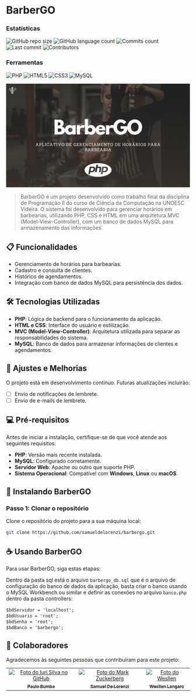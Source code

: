 # BarberGO

### Estatísticas
![GitHub repo size](https://img.shields.io/github/repo-size/samueldelorenzi/barbergo?style=for-the-badge)
![GitHub language count](https://img.shields.io/github/languages/count/samueldelorenzi/barbergo?style=for-the-badge)
![Commits count](https://img.shields.io/github/commit-activity/t/samueldelorenzi/barbergo?style=for-the-badge)
![Last commit](https://img.shields.io/github/last-commit/samueldelorenzi/barbergo?style=for-the-badge)
![Contributors](https://img.shields.io/github/contributors/samueldelorenzi/barbergo?style=for-the-badge)

### Ferramentas
![PHP](https://img.shields.io/badge/PHP-000000?style=for-the-badge&logo=php&logoColor=white&logoSize=auto&color=787cb5)
![HTML5](https://img.shields.io/badge/HTML-000000?style=for-the-badge&logo=html5&logoColor=white&logoSize=auto&color=orange)
![CSS3](https://img.shields.io/badge/CSS-000000?style=for-the-badge&logo=css3&logoColor=white&logoSize=auto&color=blue)
![MySQL](https://img.shields.io/badge/MYSQL-blue?style=for-the-badge&logo=mysql&logoColor=white&logoSize=auto)

<img src="https://raw.githubusercontent.com/samueldelorenzi/barbergo/refs/heads/main/anexos/readme_image.png" alt="BarberGO">

> BarberGO é um projeto desenvolvido como trabalho final da disciplina de Programação II do curso de Ciência da Computação na UNOESC Videira. O sistema foi desenvolvido para gerenciar horários em barbearias, utilizando PHP, CSS e HTML em uma arquitetura MVC (Model-View-Controller), com um banco de dados MySQL para armazenamento das informações.

## 📋 Funcionalidades

- Gerenciamento de horários para barbearias.
- Cadastro e consulta de clientes.
- Histórico de agendamentos.
- Integração com banco de dados MySQL para persistência dos dados.

## 🛠️ Tecnologias Utilizadas

- **PHP**: Lógica de backend para o funcionamento da aplicação.
- **HTML e CSS**: Interface do usuário e estilização.
- **MVC (Model-View-Controller)**: Arquitetura utilizada para separar as responsabilidades do sistema.
- **MySQL**: Banco de dados para armazenar informações de clientes e agendamentos.

## 📅 Ajustes e Melhorias

O projeto está em desenvolvimento contínuo. Futuras atualizações incluirão:

- [ ] Envio de notificações de lembrete.
- [ ] Envio de e-mails de lembrete.

## 💻 Pré-requisitos

Antes de iniciar a instalação, certifique-se de que você atende aos seguintes requisitos:

- **PHP**: Versão mais recente instalada.
- **MySQL**: Configurado corretamente.
- **Servidor Web**: Apache ou outro que suporte PHP.
- **Sistema Operacional**: Compatível com **Windows**, **Linux** ou **macOS**.

## 🚀 Instalando BarberGO

### Passo 1: Clonar o repositório

Clone o repositório do projeto para a sua máquina local:

```bash
git clone https://github.com/samueldelorenzi/barbergo.git
```

## ☕ Usando BarberGO

Para usar BarberGO, siga estas etapas:

Dentro da pasta sql está o arquivo ```barbergo_db.sql``` que é o arquivo de configuração do banco de dados da aplicação, basta criar o banco usando o MySQL Workbench ou similar e definir as conexões no arquivo ```banco.php``` dentro da pasta controllers:
```
$bdServidor = 'localhost';
$bdUsuario = 'root';
$bdSenha = 'root';
$bdBanco = 'barbergo';
```

## 🤝 Colaboradores

Agradecemos às seguintes pessoas que contribuíram para este projeto:

<table>
  <tr>
    <td align="center">
      <a href="https://www.linkedin.com/in/paulo-m%C3%A1rio-valente-bumba-126405260/" title="LinkedIn">
        <img src="https://media.licdn.com/dms/image/v2/D4D03AQHPdWjs4hdGMQ/profile-displayphoto-shrink_200_200/profile-displayphoto-shrink_200_200/0/1719023331041?e=1733961600&v=beta&t=huCmoflYvNLFazSFDWY_aGZbhFjNM0OJaIaT-3x4C8Y" width="100px;" alt="Foto do Iuri Silva no GitHub"/><br>
        <sub>
          <b>Paulo Bumba</b>
        </sub>
      </a>
    </td>
    <td align="center">
      <a href="https://www.linkedin.com/in/samueldelorenzi/" title="LinkedIn">
        <img src="https://media.licdn.com/dms/image/v2/D4D03AQFdYE7vQTyqXA/profile-displayphoto-shrink_200_200/profile-displayphoto-shrink_200_200/0/1720058448969?e=1733961600&v=beta&t=ccVL8BjRvxFrMiyfSQ3QXLb00gIk7OWkcdG2BSm7iuE" width="100px;" alt="Foto do Mark Zuckerberg"/><br>
        <sub>
          <b>Samuel De Lorenzi</b>
        </sub>
      </a>
    </td>
    <td align="center">
      <a href="https://www.linkedin.com/in/wesllen-felipe-langaro-raiser-da-cruz-31b9ab210/" title="LinkedIn">
        <img src="https://media.licdn.com/dms/image/v2/D4D03AQGOczBgQCBtSA/profile-displayphoto-shrink_200_200/profile-displayphoto-shrink_200_200/0/1665170990118?e=1733961600&v=beta&t=ZGNdDzQgZ19OCEaK7UHcI8kFYdoBlPYAR1G6WYM6Nd0" width="100px;" alt="Foto do Wesllen"/><br>
        <sub>
          <b>Wesllen Langaro</b>
        </sub>
      </a>
    </td>
  </tr>
</table>
